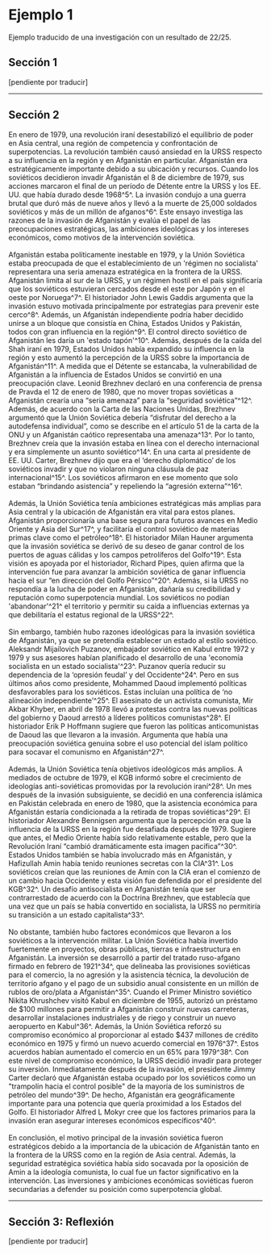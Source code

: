 # Ejemplo 1
Ejemplo traducido de una investigación con un resultado de 22/25.

## Sección 1
[pendiente por traducir]
<hr>

## Sección 2
En enero de 1979, una revolución iraní desestabilizó el equilibrio de poder en Asia central, una región de competencia y confrontación de superpotencias. La revolución también causó ansiedad en la URSS respecto a su influencia en la región y en Afganistán en particular. Afganistán era estratégicamente importante debido a su ubicación y recursos. Cuando los soviéticos decidieron invadir Afganistán el 8 de diciembre de 1979, sus acciones marcaron el final de un período de Détente entre la URSS y los EE. UU. que había durado desde 1968^5^. La invasión condujo a una guerra brutal que duró más de nueve años y llevó a la muerte de 25,000 soldados soviéticos y más de un millón de afganos^6^. Este ensayo investiga las razones de la invasión de Afganistán y evalúa el papel de las preocupaciones estratégicas, las ambiciones ideológicas y los intereses económicos, como motivos de la intervención soviética.
<br><br>
Afganistán estaba políticamente inestable en 1979, y la Unión Soviética estaba preocupada de que el establecimiento de un 'régimen no socialista' representara una seria amenaza estratégica en la frontera de la URSS. Afganistán limita al sur de la URSS, y un régimen hostil en el país significaría que los soviéticos estuvieran cercados desde el este por Japón y en el oeste por Noruega^7^. El historiador John Lewis Gaddis argumenta que la invasión estuvo motivada principalmente por estrategias para prevenir este cerco^8^. Además, un Afganistán independiente podría haber decidido unirse a un bloque que consistía en China, Estados Unidos y Pakistán, todos con gran influencia en la región^9^. El control directo soviético de Afganistán les daría un 'estado tapón'^10^. Además, después de la caída del Shah iraní en 1979, Estados Unidos había expandido su influencia en la región y esto aumentó la percepción de la URSS sobre la importancia de Afganistán^11^. A medida que el Détente se estancaba, la vulnerabilidad de Afganistán a la influencia de Estados Unidos se convirtió en una preocupación clave. Leonid Brezhnev declaró en una conferencia de prensa de Pravda el 12 de enero de 1980, que no mover tropas soviéticas a Afganistán crearía una “seria amenaza” para la “seguridad soviética”^12^. Además, de acuerdo con la Carta de las Naciones Unidas, Brezhnev argumentó que la Unión Soviética debería “disfrutar del derecho a la autodefensa individual”, como se describe en el artículo 51 de la carta de la ONU y un Afganistán caótico representaba una amenaza^13^. Por lo tanto, Brezhnev creía que la invasión estaba en línea con el derecho internacional y era simplemente un asunto soviético^14^. En una carta al presidente de EE. UU. Carter, Brezhnev dijo que era el ‘derecho diplomático’ de los soviéticos invadir y que no violaron ninguna cláusula de paz internacional^15^. Los soviéticos afirmaron en ese momento que solo estaban “brindando asistencia” y repeliendo la “agresión externa”^16^.
<br><br>
Además, la Unión Soviética tenía ambiciones estratégicas más amplias para Asia central y la ubicación de Afganistán era vital para estos planes. Afganistán proporcionaría una base segura para futuros avances en Medio Oriente y Asia del Sur^17^, y facilitaría el control soviético de materias primas clave como el petróleo^18^. El historiador Milan Hauner argumenta que la invasión soviética se derivó de su deseo de ganar control de los puertos de aguas cálidas y los campos petrolíferos del Golfo^19^. Esta visión es apoyada por el historiador, Richard Pipes, quien afirma que la intervención fue para avanzar la ambición soviética de ganar influencia hacia el sur “en dirección del Golfo Pérsico”^20^. Además, si la URSS no respondía a la lucha de poder en Afganistán, dañaría su credibilidad y reputación como superpotencia mundial. Los soviéticos no podían 'abandonar'^21^ el territorio y permitir su caída a influencias externas ya que debilitaría el estatus regional de la URSS^22^.
<br><br>
Sin embargo, también hubo razones ideológicas para la invasión soviética de Afganistán, ya que se pretendía establecer un estado al estilo soviético. Aleksandr Mijaílovich Puzanov, embajador soviético en Kabul entre 1972 y 1979 y sus asesores habían planificado el desarrollo de una 'economía socialista en un estado socialista'^23^. Puzanov quería reducir su dependencia de la ‘opresión feudal’ y del Occidente^24^. Pero en sus últimos años como presidente, Mohammed Daoud implementó políticas desfavorables para los soviéticos. Estas incluían una política de ‘no alineación independiente’^25^. El asesinato de un activista comunista, Mir Akbar Khyber, en abril de 1978 llevó a protestas contra las nuevas políticas del gobierno y Daoud arrestó a líderes políticos comunistas^28^. El historiador Erik P Hoffmann sugiere que fueron las políticas anticomunistas de Daoud las que llevaron a la invasión. Argumenta que había una preocupación soviética genuina sobre el uso potencial del islam político para socavar el comunismo en Afganistán^27^.
<br><br>
Además, la Unión Soviética tenía objetivos ideológicos más amplios. A mediados de octubre de 1979, el KGB informó sobre el crecimiento de ideologías anti-soviéticas promovidas por la revolución iraní^28^. Un mes después de la invasión subsiguiente, se decidió en una conferencia islámica en Pakistán celebrada en enero de 1980, que la asistencia económica para Afganistán estaría condicionada a la retirada de tropas soviéticas^29^. El historiador Alexandre Bennigsen argumenta que la percepción era que la influencia de la URSS en la región fue desafiada después de 1979. Sugiere que antes, el Medio Oriente había sido relativamente estable, pero que la Revolución Iraní “cambió dramáticamente esta imagen pacífica”^30^. Estados Unidos también se había involucrado más en Afganistán, y Hafizullah Amin había tenido reuniones secretas con la CIA^31^. Los soviéticos creían que las reuniones de Amin con la CIA eran el comienzo de un cambio hacia Occidente y esta visión fue defendida por el presidente del KGB^32^. Un desafío antisocialista en Afganistán tenía que ser contrarrestado de acuerdo con la Doctrina Brezhnev, que establecía que una vez que un país se había convertido en socialista, la URSS no permitiría su transición a un estado capitalista^33^.
<br><br>
No obstante, también hubo factores económicos que llevaron a los soviéticos a la intervención militar. La Unión Soviética había invertido fuertemente en proyectos, obras públicas, tierras e infraestructura en Afganistán. La inversión se desarrolló a partir del tratado ruso-afgano firmado en febrero de 1921^34^, que delineaba las provisiones soviéticas para el comercio, la no agresión y la asistencia técnica, la devolución de territorio afgano y el pago de un subsidio anual consistente en un millón de rublos de oro/plata a Afganistán^35^. Cuando el Primer Ministro soviético Nikita Khrushchev visitó Kabul en diciembre de 1955, autorizó un préstamo de $100 millones para permitir a Afganistán construir nuevas carreteras, desarrollar instalaciones industriales y de riego y construir un nuevo aeropuerto en Kabul^36^. Además, la Unión Soviética reforzó su compromiso económico al proporcionar al estado $437 millones de crédito económico en 1975 y firmó un nuevo acuerdo comercial en 1976^37^. Estos acuerdos habían aumentado el comercio en un 65% para 1979^38^. Con este nivel de compromiso económico, la URSS decidió invadir para proteger su inversión. Inmediatamente después de la invasión, el presidente Jimmy Carter declaró que Afganistán estaba ocupado por los soviéticos como un "trampolín hacia el control posible" de la mayoría de los suministros de petróleo del mundo^39^. De hecho, Afganistán era geográficamente importante para una potencia que quería proximidad a los Estados del Golfo. El historiador Alfred L Mokyr cree que los factores primarios para la invasión eran asegurar intereses económicos específicos^40^.
<br><br>
En conclusión, el motivo principal de la invasión soviética fueron estratégicos debido a la importancia de la ubicación de Afganistán tanto en la frontera de la URSS como en la región de Asia central. Además, la seguridad estratégica soviética había sido socavada por la oposición de Amin a la ideología comunista, lo cual fue un factor significativo en la intervención. Las inversiones y ambiciones económicas soviéticas fueron secundarias a defender su posición como superpotencia global.
<hr>

## Sección 3: Reflexión
[pendiente por traducir]
